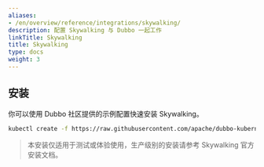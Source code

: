```yaml
---
aliases:
- /en/overview/reference/integrations/skywalking/
description: 配置 Skywalking 与 Dubbo 一起工作
linkTitle: Skywalking
title: Skywalking
type: docs
weight: 3
---
```


## 安装

你可以使用 Dubbo 社区提供的示例配置快速安装 Skywalking。

```bash
kubectl create -f https://raw.githubusercontent.com/apache/dubbo-kubernetes/master/deploy/kubernetes/skywalking.yaml
```
> 本安装仅适用于测试或体验使用，生产级别的安装请参考 Skywalking 官方安装文档。
